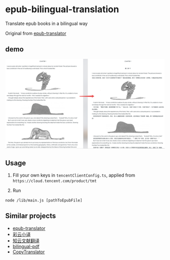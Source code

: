 # epub-bilingual-translation
Translate epub books in a bilingual way

Original from [epub-translator](https://github.com/Frully/epub-google-translate)

## demo
![test](./fixtures/result.png)

## Usage
1. Fill your own keys in `tencentClientConfig.ts`, applied from `https://cloud.tencent.com/product/tmt`

2. Run
```
node /lib/main.js [pathToEpubFile]
```

## Similar projects
+ [epub-translator](https://github.com/sharplab/epub-translator)
+ [彩云小译](https://fanyi.caiyunapp.com/#/web)
+ [知云文献翻译](http://www.zhiyunwenxian.cn/)
+ [bilingual-pdf](https://github.com/kingbase/bilingual-pdf)
+ [CopyTranslator](https://github.com/CopyTranslator/CopyTranslator)

